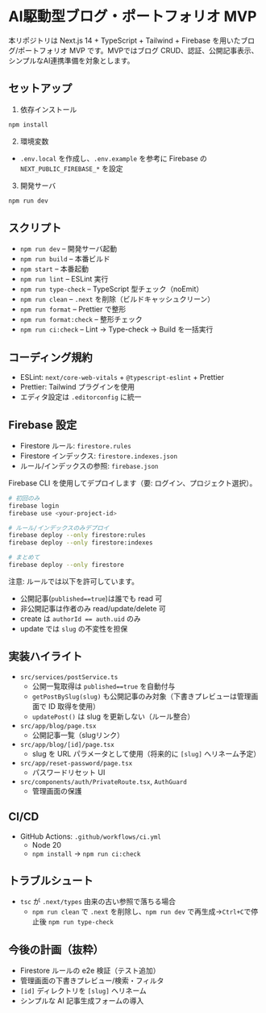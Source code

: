 # AI駆動型ブログ・ポートフォリオ MVP

本リポジトリは Next.js 14 + TypeScript + Tailwind + Firebase を用いたブログ/ポートフォリオ MVP です。MVPではブログ CRUD、認証、公開記事表示、シンプルなAI連携準備を対象とします。

## セットアップ

1. 依存インストール

```bash
npm install
```

2. 環境変数
- `.env.local` を作成し、`.env.example` を参考に Firebase の `NEXT_PUBLIC_FIREBASE_*` を設定

3. 開発サーバ

```bash
npm run dev
```

## スクリプト

- `npm run dev` – 開発サーバ起動
- `npm run build` – 本番ビルド
- `npm start` – 本番起動
- `npm run lint` – ESLint 実行
- `npm run type-check` – TypeScript 型チェック（noEmit）
- `npm run clean` – `.next` を削除（ビルドキャッシュクリーン）
- `npm run format` – Prettier で整形
- `npm run format:check` – 整形チェック
- `npm run ci:check` – Lint -> Type-check -> Build を一括実行

## コーディング規約

- ESLint: `next/core-web-vitals` + `@typescript-eslint` + Prettier
- Prettier: Tailwind プラグインを使用
- エディタ設定は `.editorconfig` に統一

## Firebase 設定

- Firestore ルール: `firestore.rules`
- Firestore インデックス: `firestore.indexes.json`
- ルール/インデックスの参照: `firebase.json`

Firebase CLI を使用してデプロイします（要: ログイン、プロジェクト選択）。

```bash
# 初回のみ
firebase login
firebase use <your-project-id>

# ルール/インデックスのみデプロイ
firebase deploy --only firestore:rules
firebase deploy --only firestore:indexes

# まとめて
firebase deploy --only firestore
```

注意: ルールでは以下を許可しています。
- 公開記事(`published==true`)は誰でも read 可
- 非公開記事は作者のみ read/update/delete 可
- create は `authorId == auth.uid` のみ
- update では `slug` の不変性を担保

## 実装ハイライト

- `src/services/postService.ts`
  - 公開一覧取得は `published==true` を自動付与
  - `getPostBySlug(slug)` も公開記事のみ対象（下書きプレビューは管理画面で ID 取得を使用）
  - `updatePost()` は slug を更新しない（ルール整合）
- `src/app/blog/page.tsx`
  - 公開記事一覧（slugリンク）
- `src/app/blog/[id]/page.tsx`
  - slug を URL パラメータとして使用（将来的に `[slug]` へリネーム予定）
- `src/app/reset-password/page.tsx`
  - パスワードリセット UI
- `src/components/auth/PrivateRoute.tsx`, `AuthGuard`
  - 管理画面の保護

## CI/CD

- GitHub Actions: `.github/workflows/ci.yml`
  - Node 20
  - `npm install` -> `npm run ci:check`

## トラブルシュート

- `tsc` が `.next/types` 由来の古い参照で落ちる場合
  - `npm run clean` で `.next` を削除し、`npm run dev` で再生成→`Ctrl+C`で停止後 `npm run type-check`

## 今後の計画（抜粋）
- Firestore ルールの e2e 検証（テスト追加）
- 管理画面の下書きプレビュー/検索・フィルタ
- `[id]` ディレクトリを `[slug]` へリネーム
- シンプルな AI 記事生成フォームの導入
